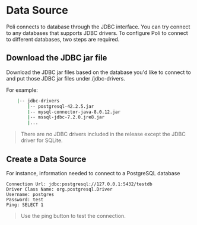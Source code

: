 # Data Source

Poli connects to database through the JDBC interface. You can try connect to any databases that supports JDBC drivers. To configure Poli to connect to different databases, two steps are required.

## Download the JDBC jar file 

Download the JDBC jar files based on the database you'd like to connect to and put those JDBC jar files under /jdbc-drivers. 

For example:
```sh
    |-- jdbc-drivers
        |-- postgresql-42.2.5.jar
        |-- mysql-connector-java-8.0.12.jar
        |-- mssql-jdbc-7.2.0.jre8.jar
        |...
```

> There are no JDBC drivers included in the release except the JDBC driver for SQLite.

## Create a Data Source

For instance, information needed to connect to a PostgreSQL database

```
Connection Url: jdbc:postgresql://127.0.0.1:5432/testdb
Driver Class Name: org.postgresql.Driver
Username: postgres
Password: test
Ping: SELECT 1
```

> Use the ping button to test the connection.